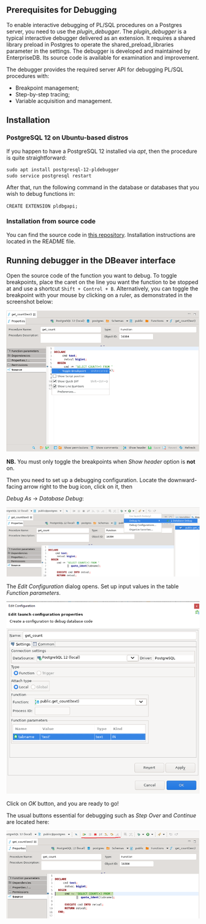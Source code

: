 ## Prerequisites for Debugging
To enable interactive debugging of PL/SQL procedures on a Postgres server, you need to use the _plugin_debugger_. 
The _plugin_debugger_ is a typical interactive debugger delivered as an extension. 
It requires a shared library preload in Postgres to operate the shared_preload_libraries parameter in the settings. 
The debugger is developed and maintained by  EnterpriseDB. Its source code is available for examination and improvement.
 
The debugger provides the required server API for debugging PL/SQL procedures with:

* Breakpoint management;
* Step-by-step tracing;
* Variable acquisition and management.

## Installation

### PostgreSQL 12 on Ubuntu-based distros
If you happen to have a PostgreSQL 12 installed via _apt_, then the procedure is quite straightforward:
```
sudo apt install postgresql-12-pldebugger
sudo service postgresql restart
```
After that, run the following command in the database or databases that you wish to debug functions in:

`CREATE EXTENSION pldbgapi;`

### Installation from source code

You can find the source code in [this repository](https://github.com/EnterpriseDB/pldebugger). 
Installation instructions are located in the README file.

## Running debugger in the DBeaver interface

Open the source code of the function you want to debug. To toggle breakpoints, 
place the caret on the line you want the function to be stopped at and use a shortcut `Shift + Control + B`. 
Alternatively, you can toggle the breakpoint with your mouse by clicking on a 
ruler, as demonstrated in the screenshot below:

![](images/debug/pldebugger-toggle-breakpoint.png)

**NB.** You must only toggle the breakpoints when _Show header_ option is **not** on.

Then you need to set up a debugging configuration. 
Locate the downward-facing arrow right to the bug icon, click on it, then

_Debug As_ -> _Database Debug_:

![](images/debug/pldebugger-database-debug.png)

The _Edit Configuration_ dialog opens. Set up input values in the table 
_Function parameters_.

![](images/debug/pldebugger-edit-configuration.png)

Click on _OK_ button, and you are ready to go!

The usual buttons essential for debugging such as _Step Over_ and _Continue_ 
are located here:

![](images/debug/pldebugger-handles.png)